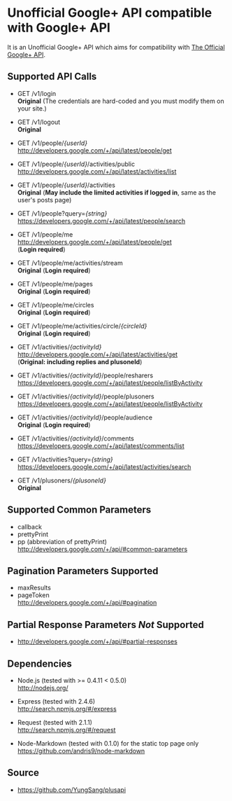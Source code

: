# Unofficial Google+ API compatible with Google+ API

It is an Unofficial Google+ API which aims for compatibility with [The Official Google+ API](http://developers.google.com/+/api/).

## Supported API Calls

* GET /v1/login  
	**Original** (The credentials are hard-coded and you must modify them on your site.)

* GET /v1/logout  
	**Original**

*	GET /v1/people/*{userId}*  
	<http://developers.google.com/+/api/latest/people/get>

*	GET /v1/people/*{userId}*/activities/public  
	<http://developers.google.com/+/api/latest/activities/list>

*	GET /v1/people/*{userId}*/activities  
	**Original** (**May include the limited activities if logged in**, same as the user's posts page)

*	GET /v1/people?query=*{string}*  
	<https://developers.google.com/+/api/latest/people/search>

* GET /v1/people/me  
	<http://developers.google.com/+/api/latest/people/get>  
	(**Login required**)

* GET /v1/people/me/activities/stream  
	**Original** (**Login required**)

* GET /v1/people/me/pages  
	**Original** (**Login required**)

* GET /v1/people/me/circles  
	**Original** (**Login required**)

* GET /v1/people/me/activities/circle/*{circleId}*  
	**Original** (**Login required**)

*	GET /v1/activities/*{activityId}*  
	<http://developers.google.com/+/api/latest/activities/get>  
	(**Original: including replies and plusoneId**)

*	GET /v1/activities/*{activityId}*/people/resharers  
	<https://developers.google.com/+/api/latest/people/listByActivity>

*	GET /v1/activities/*{activityId}*/people/plusoners  
	<https://developers.google.com/+/api/latest/people/listByActivity>

*	GET /v1/activities/*{activityId}*/people/audience  
	**Original** (**Login required**)

*	GET /v1/activities/*{activityId}*/comments  
	<https://developers.google.com/+/api/latest/comments/list>

*	GET /v1/activities?query=*{string}*  
	<https://developers.google.com/+/api/latest/activities/search>

*	GET /v1/plusoners/*{plusoneId}*  
	**Original**

## Supported Common Parameters

* callback
* prettyPrint
* pp (abbreviation of prettyPrint)  
	<http://developers.google.com/+/api/#common-parameters>

## Pagination Parameters Supported

* maxResults
* pageToken  
	<http://developers.google.com/+/api/#pagination>

## Partial Response Parameters *Not* Supported

* <http://developers.google.com/+/api/#partial-responses>

## Dependencies

* Node.js (tested with >= 0.4.11 < 0.5.0)  
	<http://nodejs.org/>

* Express (tested with 2.4.6)  
	<http://search.npmjs.org/#/express>

* Request (tested with 2.1.1)  
	<http://search.npmjs.org/#/request>

* Node-Markdown (tested with 0.1.0) for the static top page only  
	<https://github.com/andris9/node-markdown>

## Source

* <https://github.com/YungSang/plusapi>
